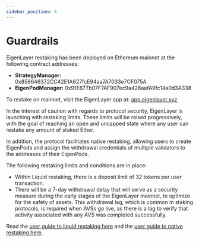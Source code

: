 ```yaml
---
sidebar_position: 4
---
```


# Guardrails

EigenLayer restaking has been deployed on Ethereum mainnet at the following contract addresses:

* **StrategyManager:** 0x858646372CC42E1A627fcE94aa7A7033e7CF075A
* **EigenPodManager:** 0x91E677b07F7AF907ec9a428aafA9fc14a0d3A338

To restake on mainnet, visit the EigenLayer app at: [app.eigenlayer.xyz](https://app.eigenlayer.xyz)

In the interest of caution with regards to protocol security, EigenLayer is launching with restaking limits. These limits will be raised progressively, with the goal of reaching an open and uncapped state where any user can restake any amount of staked Ether.

In addition, the protocol facilitates native restaking, allowing users to create EigenPods and assign the withdrawal credentials of multiple validators to the addresses of their EigenPods.

The following restaking limits and conditions are in place:

* Within Liquid restaking, there is a deposit limit of 32 tokens per user transaction.
* There will be a 7-day withdrawal delay that will serve as a security measure during the early stages of the EigenLayer mainnet, to optimize for the safety of assets. This withdrawal lag, which is common in staking protocols, is required when AVSs go live, as there is a lag to verify that activity associated with any AVS was completed successfully.

Read the [user guide to liquid restaking here](https://docs.eigenlayer.xyz/guides/liquid-restaking) and the [user guide to native restaking here](https://docs.eigenlayer.xyz/restaking-guides/restaking-user-guide/native-restaking).
